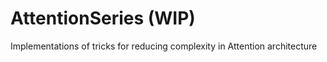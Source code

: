 # AttentionSeries (WIP)
Implementations of tricks for reducing complexity in Attention architecture

